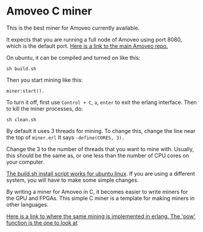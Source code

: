 Amoveo C miner
=============

This is the best miner for Amoveo currently available.

It expects that you are running a full node of Amoveo using port 8080, which is the default port.
[Here is a link to the main Amoveo repo.](https://github.com/zack-bitcoin/amoveo)

On ubuntu, it can be compiled and turned on like this: 
```
sh build.sh 
```
Then you start mining like this:
```
miner:start().
```
To turn it off, first use `Control + C`, `a`, `enter` to exit the erlang interface.
Then to kill the miner processes, do:
```
sh clean.sh
```

By default it uses 3 threads for mining. To change this, change the line near the top of `miner.erl`
It says `-define(CORES, 3).`

Change the 3 to the number of threads that you want to mine with. Usually, this should be the same as, or one less than the number of CPU cores on your computer.

[The build.sh install script works for ubuntu linux](build.sh). If you are using a different system, you will have to make some simple changes.

By writing a miner for Amoveo in C, it becomes easier to write miners for the GPU and FPGAs.
This simple C miner is a template for making miners in other languages.

[Here is a link to where the same mining is implemented in erlang. The 'pow' function is the one to look at](https://github.com/BumblebeeBat/pink_crypto)